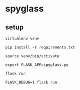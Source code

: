 spyglass
========

setup
-----

`virtualenv venv`

`pip install -r requirements.txt`

`source venv/bin/activate`

`export FLASK_APP=spyglass.py`

`flask run`

`FLASK_DEBUG=1 flask run`
